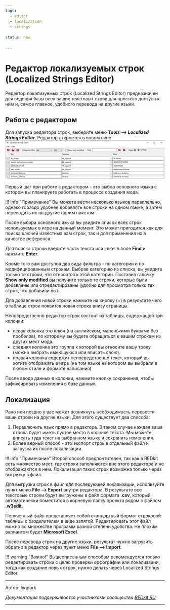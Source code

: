 ```yaml
---
tags:
  - editor
  - localization
  - strings

status: new

---
```


# Редактор локализуемых строк (Localized Strings Editor)
Редактор локализуемых строк (Localized Strings Editor) предназначен для ведения базы всех ваших текстовых строк для простого доступа к ним и, самое главное, удобного перевода на другие языки.

## Работа с редактором
Для запуска редактора строк, выберите меню **_Tools --> Localized Strings Editor_**.
Редактор откроется в новом окне
![localized_strings_editor.webp](../../../assets/images/unnoficial_docs/references/editors/localized_strings_editor.webp)

Первый шаг при работе с редактором - это выбор основного языка с котором вы планируете работать в процессе создания мода.

!!! info "Примечание"
    Вы можете вести несколько языков параллельно, однако гораздо удобнее добавлять все строки на одном языке, а затем переводить их на другие одним пакетом.

После выбора основного языка вы увидите список всех строк используемых в игре на данный момент. Это может пригодится как для поиска ключей известных вам строк, так и для применения их в качестве референса.

Для поиска строки введите часть текста или ключ в поле **Find** и нажмите **Enter**.

Кроме того вам доступна два вида фильтра - по категории и по модифицированным строкам. Выбрав категорию из списка, вы увидите только те строки, что относятся к этой категории. Поставив галочку **Show only modified** вы получите только те строки, которые были добавлены или отредактированы (удобно для просмотра только тех строк, что добавили вы).

Для добавления новой строки нажмите на кнопку (+) в результате чего в таблице строк появится новая строка внизу страницы.

Непосредственно редактор строк состоит из таблицы, содержащей три колонки:

- левая колонка это ключ (на английском, маленькими буквами без пробелов), по которому вы будете обращаться к вашим строкам из других мест мода.
- средняя колонка это группа к которой вы относите вашу троку (можно выбрать имеющуюся или вписать свою).
- правая колонка содержит непосредственно текст, который вы хотите отображать в игре (на том языке на котором вы выбрали в любом стиле и формате написания)

После ввода данных в колонки, нажмите кнопку сохранения, чтобы зафиксировать изменения в базе данных.

## Локализация

Рано или поздно у вас может возникнуть необходимость перевести ваши строки на другие языки. Для этого существует два способа:

1. Переключить язык прямо в редакторе. В таком случае каждая ваша строка будет иметь пустое место в колонке текста. Мы можете вписать туда текст на выбранном языке и сохранить изменения.
2. Более верный способ - это экспорт строк в отдельный файл и загрузка их после локализации.

!!! info "Примечание"
    Второй способ предпочтителен, так как в REDkit есть множество мест, где строки заполняются вне этого редактора и не отображаются в нем. Локализация таких строк возможна только через выгрузку в файл.

Для выгрузки строк в файл для последующей локализации, используйте пункт меню **File --> Export** внутри редактора. В результате все текстовые строки будут выгружены в файл формата **.csv**, который автоматически поместится в корневую папку проекта рядом с файлом **.w3edit**.

Полученный файл представляет собой стандартный формат строковой таблицы с разделителем в виде запятой. Редактировать этот файл можно во множестве программ разной степени удобства. Не плохим вариантом будет **Microsoft Excel**.

После перевода строк на другие языки, результат нужно загрузить обратно в редактор через пункт меню **File --> Import**.

!!! warning "Важно!"
    Вышеописанным способом рекомендуется только редактировать строки с целю проверки орфографии или локализации, тогда как создание новых строк, нужно делать через Localized Strings Editor.

***
Автор: lxgdark

*Документация поддерживается участниками сообщества [REDkit RU](https://discord.gg/kRTEy8KcNa)*
***
